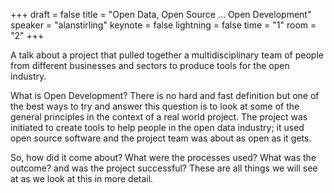 +++
draft = false
title = "Open Data, Open Source ... Open Development"
speaker = "alanstirling"
keynote = false
lightning = false
time = "1"
room = "2"
+++

A talk about a project that pulled together a multidisciplinary team of people from different businesses and sectors to produce tools for the open industry.

What is Open Development? There is no hard and fast definition but one of the best ways to try and answer this question is to look at some of the general principles in the context of a real world project. The project was initiated to create tools to help people in the open data industry; it used open source software and the project team was about as open as it gets.

So, how did it come about? What were the processes used? What was the outcome? and was the project successful? These are all things we will see at as we look at this in more detail.